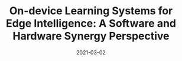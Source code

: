 ---
title: "On-device Learning Systems for Edge Intelligence: A Software and Hardware Synergy Perspective"
authors: 
- Qihua Zhou
- Zhihao Qu
- Song Guo
- Boyuan Luo
- Jingcai Guo
- Zhenda Xu
- Rajendra Akerkar

date: "2021-03-02"
doi: "10.1109/JIOT.2021.3063147"

# Publication type.
# 1 = Conference paper; 2 = Journal article;
# 3 = Preprint Paper; 4 = Report; 5 = Book; 6 = Book section;
# 7 = Thesis; 8 = Patent
publication_types: ["2"]

# Publication name and optional abbreviated publication name.
publication: "*IEEE Internet of Things Journal (JCR-Q1)*"
# publication_short: ""

url_pdf: https://ieeexplore.ieee.org/abstract/document/9366901
# url_code: ''
# url_dataset: ''
# url_poster: ''
# url_project: ''
# url_slides: ''
# url_video: ''

---